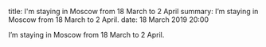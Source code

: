title: I'm staying in Moscow from 18 March to 2 April
summary: I’m staying in Moscow from 18 March to 2 April.
date: 18 March 2019 20:00

I’m staying in Moscow from 18 March to 2 April.
